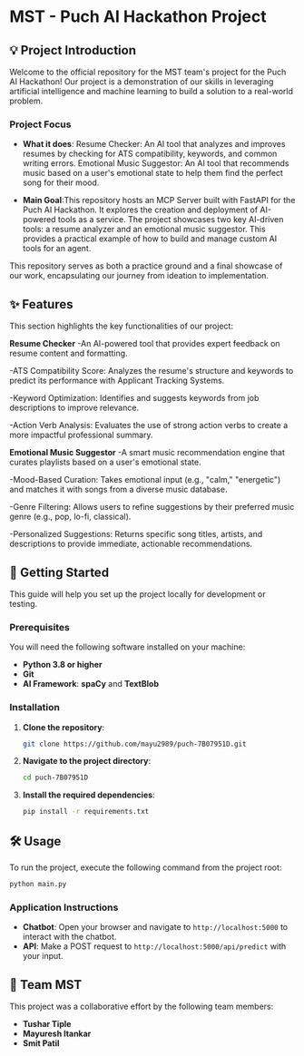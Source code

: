 # MST - Puch AI Hackathon Project

## 💡 Project Introduction
Welcome to the official repository for the MST team's project for the Puch AI Hackathon! Our project is a demonstration of our skills in leveraging artificial intelligence and machine learning to build a solution to a real-world problem.

### Project Focus
- **What it does**: Resume Checker: An AI tool that analyzes and improves resumes by checking for ATS compatibility, keywords, and common writing errors.
                    Emotional Music Suggestor: An AI tool that recommends music based on a user's emotional state to help them find the perfect song for their mood.
  
- **Main Goal**:This repository hosts an MCP Server built with FastAPI for the Puch AI Hackathon. It explores the creation and deployment of AI-powered tools as a service. The project showcases two key AI-driven tools: a resume analyzer and an emotional music suggestor. This provides a practical example of how to build and manage custom AI tools for an agent.

This repository serves as both a practice ground and a final showcase of our work, encapsulating our journey from ideation to implementation.

## ✨ Features
This section highlights the key functionalities of our project:

**Resume Checker**
-An AI-powered tool that provides expert feedback on resume content and formatting.

-ATS Compatibility Score: Analyzes the resume's structure and keywords to predict its performance with Applicant Tracking Systems.

-Keyword Optimization: Identifies and suggests keywords from job descriptions to improve relevance.

-Action Verb Analysis: Evaluates the use of strong action verbs to create a more impactful professional summary.

**Emotional Music Suggestor**
-A smart music recommendation engine that curates playlists based on a user's emotional state.

-Mood-Based Curation: Takes emotional input (e.g., "calm," "energetic") and matches it with songs from a diverse music database.

-Genre Filtering: Allows users to refine suggestions by their preferred music genre (e.g., pop, lo-fi, classical).

-Personalized Suggestions: Returns specific song titles, artists, and descriptions to provide immediate, actionable recommendations.

## 🚀 Getting Started
This guide will help you set up the project locally for development or testing.

### Prerequisites
You will need the following software installed on your machine:
- **Python 3.8 or higher**
- **Git**
- **AI Framework**: **spaCy** and **TextBlob**

### Installation
1. **Clone the repository**:
   ```bash
   git clone https://github.com/mayu2989/puch-7B07951D.git
   ```
2. **Navigate to the project directory**:
   ```bash
   cd puch-7B07951D
   ```
3. **Install the required dependencies**:
   ```bash
   pip install -r requirements.txt
   ```

## 🛠️ Usage
To run the project, execute the following command from the project root:
```bash
python main.py
```

### Application Instructions
- **Chatbot**: Open your browser and navigate to `http://localhost:5000` to interact with the chatbot.
- **API**: Make a POST request to `http://localhost:5000/api/predict` with your input.

## 🤝 Team MST
This project was a collaborative effort by the following team members:
- **Tushar Tiple**
- **Mayuresh Itankar**
- **Smit Patil**
